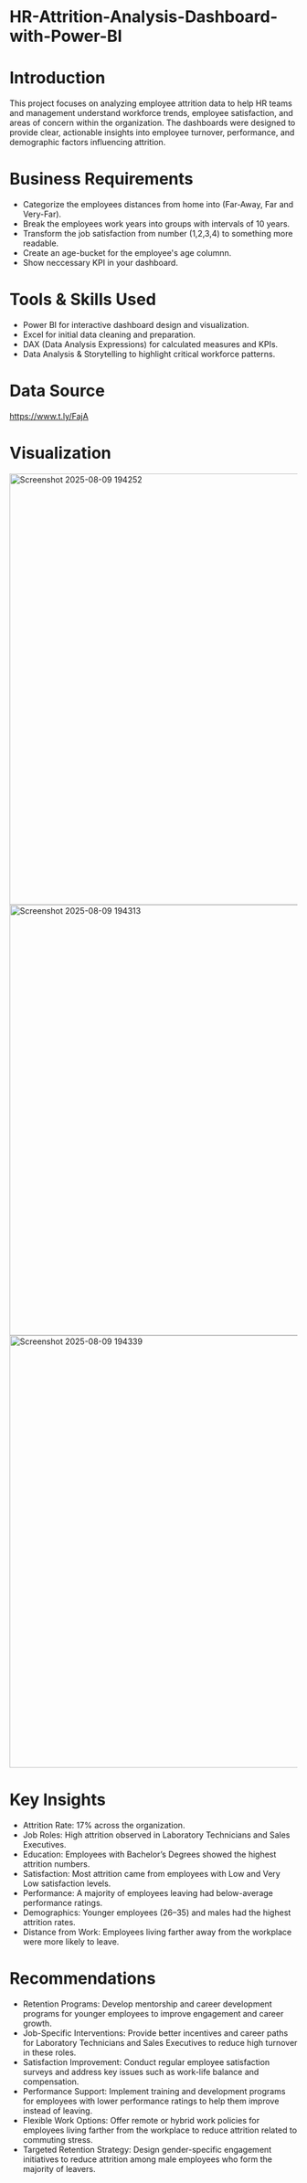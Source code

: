 # HR-Attrition-Analysis-Dashboard-with-Power-BI

# Introduction
This project focuses on analyzing employee attrition data to help HR teams and management understand workforce trends, employee satisfaction, and areas of concern within the organization. The dashboards were designed to provide clear, actionable insights into employee turnover, performance, and demographic factors influencing attrition.

# Business Requirements
- Categorize the employees distances from home into (Far-Away, Far and Very-Far).
- Break the employees work years into groups with intervals of 10 years.
- Transform the job satisfaction from number (1,2,3,4) to something more readable.
- Create an age-bucket for the employee's age columnn.
- Show neccessary KPI in your dashboard.

# Tools & Skills Used

- Power BI for interactive dashboard design and visualization.
- Excel for initial data cleaning and preparation.
- DAX (Data Analysis Expressions) for calculated measures and KPIs.
- Data Analysis & Storytelling to highlight critical workforce patterns.

# Data Source
 https://www.t.ly/FajA

# Visualization
<img width="1345" height="755" alt="Screenshot 2025-08-09 194252" src="https://github.com/user-attachments/assets/18a137d5-1712-4746-a3c4-9104cc506cea" />

<img width="1345" height="754" alt="Screenshot 2025-08-09 194313" src="https://github.com/user-attachments/assets/546a03c5-48ba-45e8-9181-5a130848b8d1" />

<img width="1344" height="757" alt="Screenshot 2025-08-09 194339" src="https://github.com/user-attachments/assets/92f9053c-0ee0-464e-8187-99acea2b74cc" />

# Key Insights
- Attrition Rate: 17% across the organization.
- Job Roles: High attrition observed in Laboratory Technicians and Sales Executives.
- Education: Employees with Bachelor’s Degrees showed the highest attrition numbers.
- Satisfaction: Most attrition came from employees with Low and Very Low satisfaction levels.
- Performance: A majority of employees leaving had below-average performance ratings.
- Demographics: Younger employees (26–35) and males had the highest attrition rates.
- Distance from Work: Employees living farther away from the workplace were more likely to leave.

# Recommendations
- Retention Programs: Develop mentorship and career development programs for younger employees to improve engagement and career growth.
- Job-Specific Interventions: Provide better incentives and career paths for Laboratory Technicians and Sales Executives to reduce high turnover in these roles.
- Satisfaction Improvement: Conduct regular employee satisfaction surveys and address key issues such as work-life balance and compensation.
- Performance Support: Implement training and development programs for employees with lower performance ratings to help them improve instead of leaving.
- Flexible Work Options: Offer remote or hybrid work policies for employees living farther from the workplace to reduce attrition related to commuting stress.
- Targeted Retention Strategy: Design gender-specific engagement initiatives to reduce attrition among male employees who form the majority of leavers.


